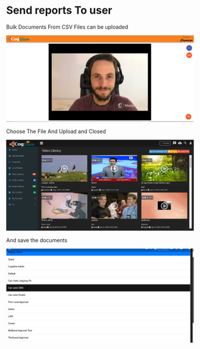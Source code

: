 # Send reports To user

Bulk Documents From CSV Files can be uploaded

![](../.gitbook/assets/image%20%28132%29.png)

Choose The File And Upload and Closed

![](../.gitbook/assets/image%20%28244%29.png)

And save the documents

![](../.gitbook/assets/image%20%28247%29.png)


